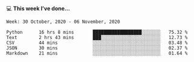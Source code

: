 💻 **This week I've done...**

<!--START_SECTION:waka-->
```text
Week: 30 October, 2020 - 06 November, 2020

Python      16 hrs 8 mins       ██████████████████░░░░░░░   75.32 % 
Text        2 hrs 43 mins       ███░░░░░░░░░░░░░░░░░░░░░░   12.73 % 
CSV         44 mins             ░░░░░░░░░░░░░░░░░░░░░░░░░   03.48 % 
JSON        30 mins             ░░░░░░░░░░░░░░░░░░░░░░░░░   02.37 % 
Markdown    21 mins             ░░░░░░░░░░░░░░░░░░░░░░░░░   01.64 %
```
<!--END_SECTION:waka-->
